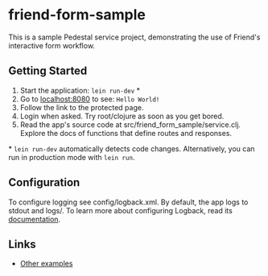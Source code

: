 # friend-form-sample

This is a sample Pedestal service project, demonstrating the use of Friend's interactive form workflow.

## Getting Started

1. Start the application: `lein run-dev` \*
2. Go to [localhost:8080](http://localhost:8080/) to see: `Hello World!`
3. Follow the link to the protected page.
4. Login when asked. Try root/clojure as soon as you get bored.
3. Read the app's source code at src/friend_form_sample/service.clj. Explore the docs of functions
   that define routes and responses.

\* `lein run-dev` automatically detects code changes. Alternatively, you can run in production mode
with `lein run`.

## Configuration

To configure logging see config/logback.xml. By default, the app logs to stdout and logs/.
To learn more about configuring Logback, read its [documentation](http://logback.qos.ch/documentation.html).

## Links
* [Other examples](https://github.com/pedestal/samples)
